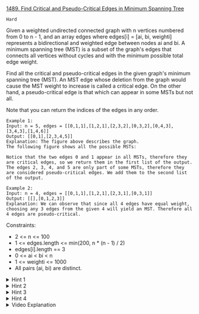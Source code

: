 [1489. Find Critical and Pseudo-Critical Edges in Minimum Spanning Tree](https://leetcode.com/problems/find-critical-and-pseudo-critical-edges-in-minimum-spanning-tree/)

`Hard`

Given a weighted undirected connected graph with n vertices numbered from 0 to n - 1, and an array edges where edges[i] = [ai, bi, weighti] represents a bidirectional and weighted edge between nodes ai and bi. A minimum spanning tree (MST) is a subset of the graph's edges that connects all vertices without cycles and with the minimum possible total edge weight.

Find all the critical and pseudo-critical edges in the given graph's minimum spanning tree (MST). An MST edge whose deletion from the graph would cause the MST weight to increase is called a critical edge. On the other hand, a pseudo-critical edge is that which can appear in some MSTs but not all.

Note that you can return the indices of the edges in any order.

```
Example 1:
Input: n = 5, edges = [[0,1,1],[1,2,1],[2,3,2],[0,3,2],[0,4,3],[3,4,3],[1,4,6]]
Output: [[0,1],[2,3,4,5]]
Explanation: The figure above describes the graph.
The following figure shows all the possible MSTs:

Notice that the two edges 0 and 1 appear in all MSTs, therefore they are critical edges, so we return them in the first list of the output.
The edges 2, 3, 4, and 5 are only part of some MSTs, therefore they are considered pseudo-critical edges. We add them to the second list of the output.

Example 2:
Input: n = 4, edges = [[0,1,1],[1,2,1],[2,3,1],[0,3,1]]
Output: [[],[0,1,2,3]]
Explanation: We can observe that since all 4 edges have equal weight, choosing any 3 edges from the given 4 will yield an MST. Therefore all 4 edges are pseudo-critical.
```

Constraints:

- 2 <= n <= 100
- 1 <= edges.length <= min(200, n * (n - 1) / 2)
- edges[i].length == 3
- 0 <= ai < bi < n
- 1 <= weighti <= 1000
- All pairs (ai, bi) are distinct.

<details>
<summary>Hint 1</summary>

Use the Kruskal algorithm to find the minimum spanning tree by sorting the edges and picking edges from ones with smaller weights.
</details>

<details>
<summary>Hint 2</summary>

Use a disjoint set to avoid adding redundant edges that result in a cycle.
</details>

<details>
<summary>Hint 3</summary>

To find if one edge is critical, delete that edge and re-run the MST algorithm and see if the weight of the new MST increases.
</details>

<details>
<summary>Hint 4</summary>

To find if one edge is non-critical (in any MST), include that edge to the accepted edge list and continue the MST algorithm, then see if the resulting MST has the same weight of the initial MST of the entire graph.
</details>

<details>
<summary>Video Explanation</summary>

[Huifeng Guan](https://www.youtube.com/watch?v=ozlYJy-2ZEY)
</details>
